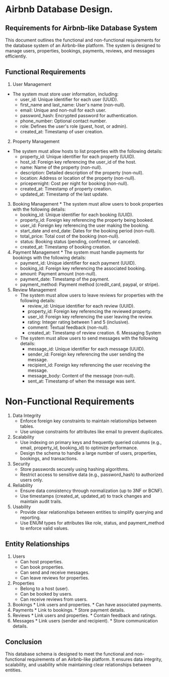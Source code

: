 # Airbnb Database Design.

## Requirements for Airbnb-like Database System
This document outlines the functional and non-functional requirements for the database system of an Airbnb-like platform. The system is designed to manage users, properties, bookings, payments, reviews, and messages efficiently.

## Functional Requirements
  1. User Management
   * The system must store user information, including:
       * user_id: Unique identifier for each user (UUID).
       * first_name and last_name: User's name (non-null).
       * email: Unique and non-null for each user.
       * password_hash: Encrypted password for authentication.
       * phone_number: Optional contact number.
       * role: Defines the user's role (guest, host, or admin).
       * created_at: Timestamp of user creation.
  2. Property Management
   * The system must allow hosts to list properties with the following details:
       * property_id: Unique identifier for each property (UUID).
       * host_id: Foreign key referencing the user_id of the host.
       * name: Name of the property (non-null).
       * description: Detailed description of the property (non-null).
       * location: Address or location of the property (non-null).
       * pricepernight: Cost per night for booking (non-null).
       * created_at: Timestamp of property creation.
       * updated_at: Timestamp of the last update.
  3. Booking Management
    * The system must allow users to book properties with the following details:
        * booking_id: Unique identifier for each booking (UUID).
        * property_id: Foreign key referencing the property being booked.
        * user_id: Foreign key referencing the user making the booking.
        * start_date and end_date: Dates for the booking period (non-null).
        * total_price: Total cost of the booking (non-null).
        * status: Booking status (pending, confirmed, or canceled).
        * created_at: Timestamp of booking creation.
  4. Payment Management
    * The system must handle payments for bookings with the following details:
        * payment_id: Unique identifier for each payment (UUID).
        * booking_id: Foreign key referencing the associated booking.
        * amount: Payment amount (non-null).
        * payment_date: Timestamp of the payment.
        * payment_method: Payment method (credit_card, paypal, or stripe).
   5. Review Management
      * The system must allow users to leave reviews for properties with the following details:
          * review_id: Unique identifier for each review (UUID).
          * property_id: Foreign key referencing the reviewed property.
          * user_id: Foreign key referencing the user leaving the review.
          * rating: Integer rating between 1 and 5 (inclusive).
          * comment: Textual feedback (non-null).
          * created_at: Timestamp of review creation.
    6. Messaging System
      * The system must allow users to send messages with the following details:
          * message_id: Unique identifier for each message (UUID).
          * sender_id: Foreign key referencing the user sending the message.
          * recipient_id: Foreign key referencing the user receiving the message.
          * message_body: Content of the message (non-null).
          * sent_at: Timestamp of when the message was sent.
# Non-Functional Requirements
  1. Data Integrity
      * Enforce foreign key constraints to maintain relationships between tables.
      * Use unique constraints for attributes like email to prevent duplicates.
2. Scalability
      * Use indexing on primary keys and frequently queried columns (e.g., email, property_id,      booking_id) to optimize performance.
      * Design the schema to handle a large number of users, properties, bookings, and transactions.
3. Security
      * Store passwords securely using hashing algorithms.
      * Restrict access to sensitive data (e.g., password_hash) to authorized users only.
4. Reliability
      * Ensure data consistency through normalization (up to 3NF or BCNF).
      * Use timestamps (created_at, updated_at) to track changes and maintain audit trails.
5. Usability
      * Provide clear relationships between entities to simplify querying and reporting.
      * Use ENUM types for attributes like role, status, and payment_method to enforce valid values.
## Entity Relationships
 1. Users
    * Can host properties.
    * Can book properties.
    * Can send and receive messages.
    * Can leave reviews for properties.
 2. Properties
    * Belong to a host (user).
    * Can be booked by users.
    * Can receive reviews from users.
  3. Bookings
    * Link users and properties.
    * Can have associated payments.
  4. Payments
    * Link to bookings.
    * Store payment details.
  5. Reviews
    * Link users and properties.
    * Contain feedback and ratings.
  6. Messages
    * Link users (sender and recipient).
    * Store communication details.
## Conclusion
This database schema is designed to meet the functional and non-functional requirements of an Airbnb-like platform. It ensures data integrity, scalability, and usability while maintaining clear relationships between entities.

